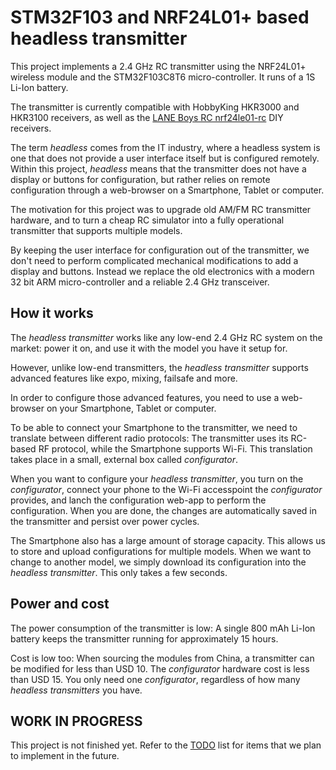 # STM32F103 and NRF24L01+ based headless transmitter

This project implements a 2.4 GHz RC transmitter using the NRF24L01+ wireless module and the STM32F103C8T6 micro-controller. It runs of a 1S Li-Ion battery.

The transmitter is currently compatible with HobbyKing HKR3000 and HKR3100 receivers, as well as the [LANE Boys RC nrf24le01-rc](https://github.com/laneboysrc/nrf24l01-rc) DIY receivers.

The term *headless* comes from the IT industry, where a headless system is one that does not provide a user interface itself but is configured remotely. Within this project, *headless* means that the transmitter does not have a display or buttons for configuration, but rather relies on remote configuration through a web-browser on a Smartphone, Tablet or computer.

The motivation for this project was to upgrade old AM/FM RC transmitter hardware, and to turn a cheap RC simulator into a fully operational transmitter that supports multiple models.

By keeping the user interface for configuration out of the transmitter, we don't need to perform complicated mechanical modifications to add a display and buttons. Instead we replace the old electronics with a modern 32 bit ARM micro-controller and a reliable 2.4 GHz transceiver.


## How it works

The *headless transmitter* works like any low-end 2.4 GHz RC system on the market: power it on, and use it with the model you have it setup for.

However, unlike low-end transmitters, the *headless transmitter* supports advanced features like expo, mixing, failsafe and more.

In order to configure those advanced features, you need to use a web-browser on your Smartphone, Tablet or computer.

To be able to connect your Smartphone to the transmitter, we need to translate between different radio protocols: The transmitter uses its RC-based RF protocol, while the Smartphone supports Wi-Fi. This translation takes place in a small, external box called *configurator*.

When you want to configure your *headless transmitter*, you turn on the *configurator*, connect your phone to the Wi-Fi accesspoint the *configurator* provides, and lanch the configuration web-app to perform the configuration. When you are done, the changes are automatically saved in the transmitter and persist over power cycles.

The Smartphone also has a large amount of storage capacity. This allows us to store and upload configurations for multiple models. When we want to change to another model, we simply download its configuration into the *headless transmitter*. This only takes a few seconds.


## Power and cost
The power consumption of the transmitter is low: A single 800 mAh Li-Ion battery keeps the transmitter running for approximately 15 hours.

Cost is low too: When sourcing the modules from China, a transmitter can be modified for less than USD 10. The *configurator* hardware cost is less than USD 15. You only need one *configurator*, regardless of how many *headless transmitters* you have.


## WORK IN PROGRESS

This project is not finished yet. Refer to the [TODO](TODO.md) list for items that we plan to implement in the future.

